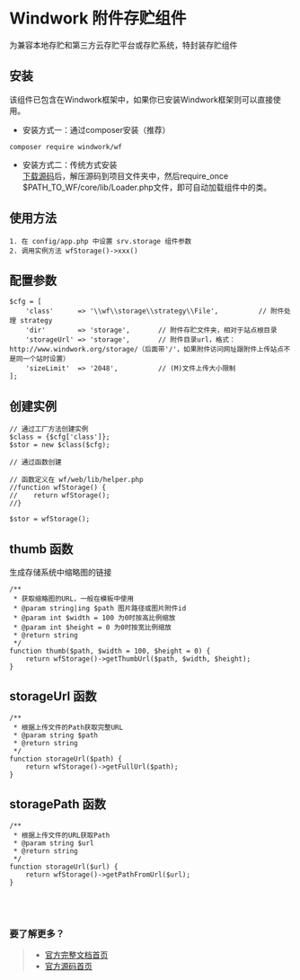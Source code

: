 Windwork 附件存贮组件
=========================
为兼容本地存贮和第三方云存贮平台或存贮系统，特封装存贮组件

## 安装
该组件已包含在Windwork框架中，如果你已安装Windwork框架则可以直接使用。

- 安装方式一：通过composer安装（推荐）  
```
composer require windwork/wf
```

- 安装方式二：传统方式安装  
[下载源码](https://github.com/windwork/wf/releases)后，解压源码到项目文件夹中，然后require_once $PATH_TO_WF/core/lib/Loader.php文件，即可自动加载组件中的类。

## 使用方法
```
1. 在 config/app.php 中设置 srv.storage 组件参数
2. 调用实例方法 wfStorage()->xxx()
```

## 配置参数
```
$cfg = [
    'class'      => '\\wf\\storage\\strategy\\File',          // 附件处理 strategy
    'dir'        => 'storage',       // 附件存贮文件夹，相对于站点根目录
    'storageUrl' => 'storage',       // 附件目录url，格式：http://www.windwork.org/storage/（后面带'/'，如果附件访问网址跟附件上传站点不是同一个站时设置）
    'sizeLimit'  => '2048',          // (M)文件上传大小限制
];

```

## 创建实例
```
// 通过工厂方法创建实例
$class = {$cfg['class']};
$stor = new $class($cfg);

// 通过函数创建

// 函数定义在 wf/web/lib/helper.php
//function wfStorage() {
//    return wfStorage();
//}

$stor = wfStorage();
```

## thumb 函数
生成存储系统中缩略图的链接
```
/**
 * 获取缩略图的URL，一般在模板中使用
 * @param string|ing $path 图片路径或图片附件id
 * @param int $width = 100 为0时按高比例缩放
 * @param int $height = 0 为0时按宽比例缩放
 * @return string
 */
function thumb($path, $width = 100, $height = 0) {
    return wfStorage()->getThumbUrl($path, $width, $height);
}
```

## storageUrl 函数

```
/**
 * 根据上传文件的Path获取完整URL
 * @param string $path
 * @return string
 */
function storageUrl($path) {
    return wfStorage()->getFullUrl($path);
}
```

## storagePath 函数

```
/**
 * 根据上传文件的URL获取Path
 * @param string $url
 * @return string
 */
function storageUrl($url) {
    return wfStorage()->getPathFromUrl($url);
}
```


<br />  
<br />  

### 要了解更多？  
> - [官方完整文档首页](http://docs.windwork.org/manual/)  
> - [官方源码首页](https://github.com/windwork)  
